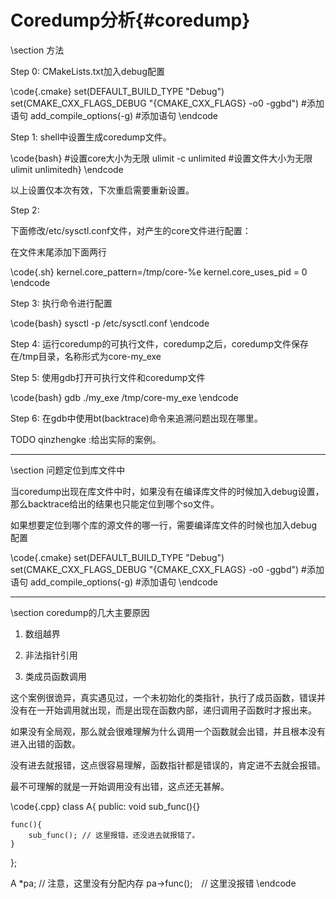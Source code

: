 Coredump分析{#coredump}
======================


\section 方法

Step 0: CMakeLists.txt加入debug配置

\code{.cmake}
set(DEFAULT_BUILD_TYPE "Debug")
set(CMAKE_CXX_FLAGS_DEBUG "{CMAKE_CXX_FLAGS} -o0 -ggbd")  #添加语句
add_compile_options(-g)   #添加语句
\endcode

Step 1: shell中设置生成coredump文件。

\code{bash}
#设置core大小为无限
ulimit -c unlimited
#设置文件大小为无限
ulimit unlimitedh}
\endcode

以上设置仅本次有效，下次重启需要重新设置。

Step 2: 

下面修改/etc/sysctl.conf文件，对产生的core文件进行配置：

在文件末尾添加下面两行

\code{.sh}
kernel.core_pattern=/tmp/core-%e
kernel.core_uses_pid = 0
\endcode

Step 3: 执行命令进行配置

\code{bash}
sysctl -p /etc/sysctl.conf
\endcode

Step 4: 运行coredump的可执行文件，coredump之后，coredump文件保存在/tmp目录，名称形式为core-my_exe


Step 5: 使用gdb打开可执行文件和coredump文件

\code{bash}
gdb ./my_exe /tmp/core-my_exe
\endcode

Step 6: 在gdb中使用bt(backtrace)命令来追溯问题出现在哪里。

TODO qinzhengke :给出实际的案例。

<hr>
\section 问题定位到库文件中

当coredump出现在库文件中时，如果没有在编译库文件的时候加入debug设置，那么backtrace给出的结果也只能定位到哪个so文件。

如果想要定位到哪个库的源文件的哪一行，需要编译库文件的时候也加入debug配置

\code{.cmake}
set(DEFAULT_BUILD_TYPE "Debug")
set(CMAKE_CXX_FLAGS_DEBUG "{CMAKE_CXX_FLAGS} -o0 -ggbd")  #添加语句
add_compile_options(-g)   #添加语句
\endcode

<hr>
\section coredump的几大主要原因

1. 数组越界

2. 非法指针引用

3. 类成员函数调用

这个案例很诡异，真实遇见过，一个未初始化的类指针，执行了成员函数，错误并没有在一开始调用就出现，而是出现在函数内部，递归调用子函数时才报出来。

如果没有全局观，那么就会很难理解为什么调用一个函数就会出错，并且根本没有进入出错的函数。

没有进去就报错，这点很容易理解，函数指针都是错误的，肯定进不去就会报错。

最不可理解的就是一开始调用没有出错，这点还无甚解。

\code{.cpp}
class A{
public:
    void sub_func(){}

    func(){
        sub_func(); // 这里报错，还没进去就报错了。
    }
};

A *pa;  // 注意，这里没有分配内存
pa->func();　// 这里没报错
\endcode